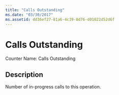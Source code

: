 ```yaml
---
title: "Calls Outstanding"
ms.date: "03/30/2017"
ms.assetid: dd36ef27-81a6-4c39-8d76-d01022d52d6f
---
```

# Calls Outstanding
Counter Name:  Calls Outstanding  
  
## Description  
 Number of in-progress calls to this operation.
